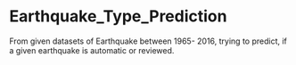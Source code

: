 # Earthquake_Type_Prediction
From given datasets of Earthquake between 1965- 2016, trying to predict, if a given earthquake is automatic or reviewed. 
